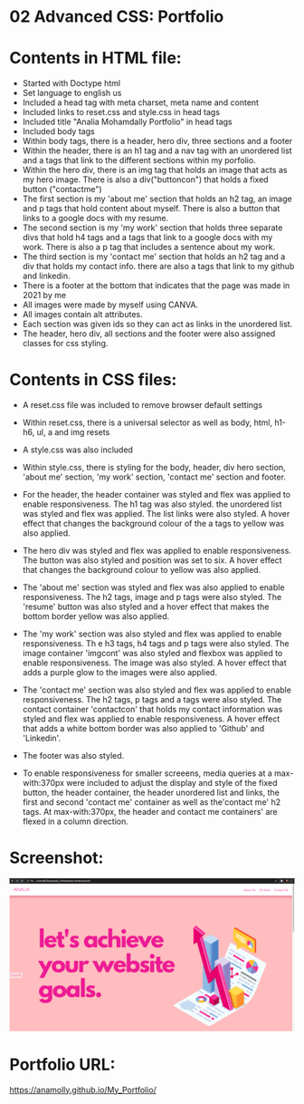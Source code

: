 # 02 Advanced CSS: Portfolio


# Contents in HTML file:
- Started with Doctype html
- Set language to english us
- Included a head tag with meta charset, meta name and content
- Included links to reset.css and style.css in head tags
- Included title "Analia Mohamdally Portfolio" in head tags
- Included body tags
- Within body tags, there is a header, hero div, three sections and a footer
- Within the header, there is an h1 tag and a nav tag with an unordered list and a tags that link to the different sections within my porfolio. 
- Within the hero div, there is an img tag that holds an image that acts as my hero image. There is also a div("buttoncon") that holds a fixed button ("contactme")
- The first section is my 'about me' section that holds an h2 tag, an image and p tags that hold content about myself. There is also a button that links to a google docs with my resume.
- The second section is my 'my work' section that holds three separate divs that hold h4 tags and a tags that link to a google docs with my work. There is also a p tag that includes a sentence about my work.
- The third section is my 'contact me' section that holds an h2 tag and a div that holds my contact info. there are also a tags that link to my github and linkedin.
- There is a footer at the bottom that indicates that the page was made in 2021 by me 
- All images were made by myself using CANVA.
- All images contain alt attributes.
- Each section was given ids so they can act as links in the unordered list. 
- The header, hero div, all sections and the footer were also assigned classes for css styling.


# Contents in CSS files:
- A reset.css file was included to remove browser default settings
- Within reset.css, there is a universal selector as well as body, html, h1-h6, ul, a and img resets

- A style.css was also included
- Within style.css, there is styling for the body, header, div hero section, 'about me' section, 'my work' section, 'contact me' section and footer.
- For the header, the header container was styled and flex was applied to enable responsiveness. The h1 tag was also styled. the unordered list was styled and flex was applied. The list links were also styled. A hover effect that changes the background colour of the a tags to yellow was also applied.
- The hero div was styled and flex was applied to enable responsiveness. The button was also styled and position was set to six. A hover effect that changes the background colour to yellow was also applied.
- The 'about me' section was styled and flex was also applied to enable responsiveness. The h2 tags, image and p tags were also styled. The 'resume' button was also styled and a hover effect that makes the bottom border yellow was also applied.
- The 'my work' section was also styled and flex was applied to enable responsiveness. Th e h3 tags, h4 tags and p tags were also styled. The image container 'imgcont' was also styled and flexbox was applied to enable responsiveness. The image was also styled. A hover effect that adds a purple glow to the images were also applied.
- The 'contact me' section was also styled and flex was applied to enable responsiveness. The h2 tags, p tags and a tags were also styled. The contact container 'contactcon' that holds my contact information was styled and flex was applied to enable responsiveness. A hover effect that adds a white bottom border was also applied to 'Github' and 'Linkedin'.
- The footer was also styled.
- To enable responsiveness for smaller screeens, media queries at a max-with:370px were included to adjust the display and style of the fixed button, the header container, the header unordered list and links, the first and second 'contact me' container as well as the'contact me' h2 tags. At max-with:370px, the header and contact me containers' are flexed in a column direction.

# Screenshot:
![](Screenshot.png) 


# Portfolio URL:
https://anamolly.github.io/My_Portfolio/